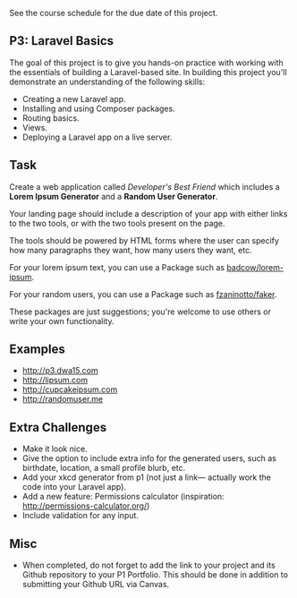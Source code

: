 See the course schedule for the due date of this project.

## P3: Laravel Basics
The goal of this project is to give you hands-on practice with working with the essentials of building a Laravel-based site. In building this project you'll demonstrate an understanding of the following skills:

* Creating a new Laravel app.
* Installing and using Composer packages.
* Routing basics.
* Views.
* Deploying a Laravel app on a live server.




## Task
Create a web application called *Developer's Best Friend* which includes a **Lorem Ipsum Generator** and a **Random User Generator**.

Your landing page should include a description of your app with either links to the two tools, or with the two tools present on the page.

The tools should be powered by HTML forms where the user can specify how many paragraphs they want, how many users they want, etc.

For your lorem ipsum text, you can use a Package such as [badcow/lorem-ipsum](https://packagist.org/packages/badcow/lorem-ipsum).

For your random users, you can use a Package such as [fzaninotto/faker](https://packagist.org/packages/fzaninotto/faker).

These packages are just suggestions; you're welcome to use others or write your own functionality.



## Examples
* <http://p3.dwa15.com>
* <http://lipsum.com>
* <http://cupcakeipsum.com>
* <http://randomuser.me>




## Extra Challenges
* Make it look nice.
* Give the option to include extra info for the generated users, such as birthdate, location, a small profile blurb, etc.
* Add your xkcd generator from p1 (not just a link&mdash; actually work the code into your Laravel app).
* Add a new feature: Permissions calculator (inspiration: <http://permissions-calculator.org/>)
* Include validation for any input.

## Misc
+ When completed, do not forget to add the link to your project and its Github repository to your P1 Portfolio.
This should be done in addition to submitting your Github URL via Canvas.
